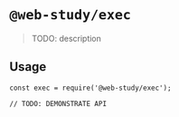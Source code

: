 # `@web-study/exec`

> TODO: description

## Usage

```
const exec = require('@web-study/exec');

// TODO: DEMONSTRATE API
```
